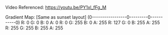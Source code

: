 Video Referenced: https://youtu.be/PY1xl_fFg_M

Gradient Map: [Same as sunset layout]
(0-----------------0---------0-----------0)
R: 0 G: 0 B: 0 A: 0
R: 0 G: 255 B: 0 A: 255
R: 127 G: 0 B: 255 A: 255
R: 255 G: 255 B: 255 A: 255